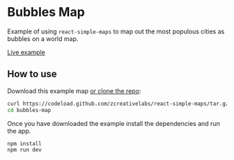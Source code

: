 
# Bubbles Map

Example of using `react-simple-maps` to map out the most populous cities as bubbles on a world map.

[Live example](https://www.react-simple-maps.io/bubbles-map)

## How to use

Download this example map [or clone the repo](https://github.com/zcreativelabs/react-simple-maps):

```bash
curl https://codeload.github.com/zcreativelabs/react-simple-maps/tar.gz/master | tar -xz --strip=2 react-simple-maps-master/examples/bubbles-map
cd bubbles-map
```

Once you have downloaded the example install the dependencies and run the app.

```bash
npm install
npm run dev
```

